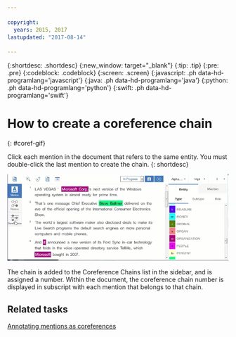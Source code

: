 ```yaml
---

copyright:
  years: 2015, 2017
lastupdated: "2017-08-14"

---
```


{:shortdesc: .shortdesc}
{:new_window: target="_blank"}
{:tip: .tip}
{:pre: .pre}
{:codeblock: .codeblock}
{:screen: .screen}
{:javascript: .ph data-hd-programlang='javascript'}
{:java: .ph data-hd-programlang='java'}
{:python: .ph data-hd-programlang='python'}
{:swift: .ph data-hd-programlang='swift'}

# How to create a coreference chain
{: #coref-gif}

Click each mention in the document that refers to the same entity. You must double-click the last mention to create the chain.
{: shortdesc}

![Shows a user switching to Coreference mode, then clicking words that refer to Microsoft, the organization, including Microsoft Corp., Microsoft, and it. The user then double-clicks the last mention to create the coreference chain.](images/coref1.gif)

The chain is added to the Coreference Chains list in the sidebar, and is assigned a number. Within the document, the coreference chain number is displayed in subscript with each mention that belongs to that chain.

## Related tasks

[Annotating mentions as coreferences](/docs/services/knowledge-studio/user-guide.html#wks_hacoref)
